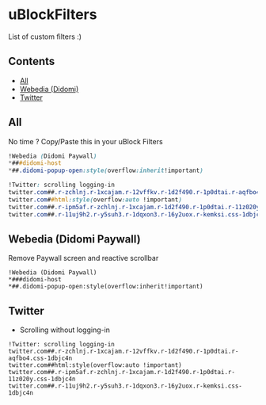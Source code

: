 # uBlockFilters
List of custom filters :)

## Contents

- [All](#all)
- [Webedia (Didomi)](#webedia)
- [Twitter](#twitter)

## All
No time ? Copy/Paste this in your uBlock Filters
```css
!Webedia (Didomi Paywall)
*###didomi-host
*##.didomi-popup-open:style(overflow:inherit!important)

!Twitter: scrolling logging-in
twitter.com##.r-zchlnj.r-1xcajam.r-12vffkv.r-1d2f490.r-1p0dtai.r-aqfbo4.css-1dbjc4n
twitter.com##html:style(overflow:auto !important)
twitter.com##.r-ipm5af.r-zchlnj.r-1xcajam.r-1d2f490.r-1p0dtai.r-11z020y.css-1dbjc4n
twitter.com##.r-11uj9h2.r-y5suh3.r-1dqxon3.r-16y2uox.r-kemksi.css-1dbjc4n
```

## Webedia (Didomi Paywall)
Remove Paywall screen and reactive scrollbar
```
!Webedia (Didomi Paywall)
*###didomi-host
*##.didomi-popup-open:style(overflow:inherit!important)
```

## Twitter
* Scrolling without logging-in
```
!Twitter: scrolling logging-in
twitter.com##.r-zchlnj.r-1xcajam.r-12vffkv.r-1d2f490.r-1p0dtai.r-aqfbo4.css-1dbjc4n
twitter.com##html:style(overflow:auto !important)
twitter.com##.r-ipm5af.r-zchlnj.r-1xcajam.r-1d2f490.r-1p0dtai.r-11z020y.css-1dbjc4n
twitter.com##.r-11uj9h2.r-y5suh3.r-1dqxon3.r-16y2uox.r-kemksi.css-1dbjc4n
```

